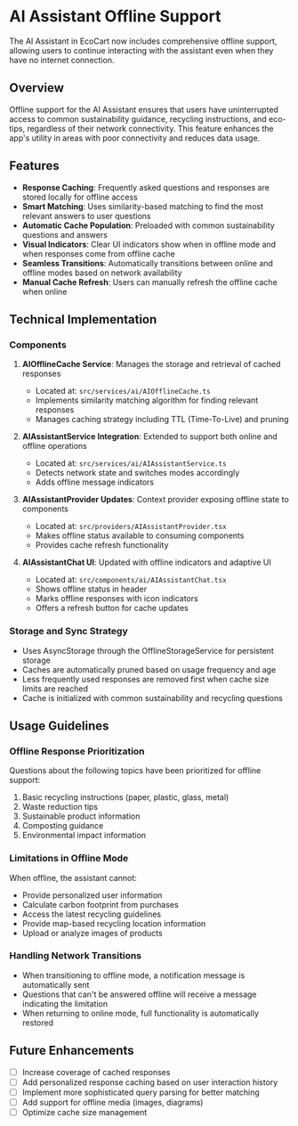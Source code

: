 # AI Assistant Offline Support

The AI Assistant in EcoCart now includes comprehensive offline support, allowing users to continue interacting with the assistant even when they have no internet connection.

## Overview

Offline support for the AI Assistant ensures that users have uninterrupted access to common sustainability guidance, recycling instructions, and eco-tips, regardless of their network connectivity. This feature enhances the app's utility in areas with poor connectivity and reduces data usage.

## Features

- **Response Caching**: Frequently asked questions and responses are stored locally for offline access
- **Smart Matching**: Uses similarity-based matching to find the most relevant answers to user questions
- **Automatic Cache Population**: Preloaded with common sustainability questions and answers
- **Visual Indicators**: Clear UI indicators show when in offline mode and when responses come from offline cache
- **Seamless Transitions**: Automatically transitions between online and offline modes based on network availability
- **Manual Cache Refresh**: Users can manually refresh the offline cache when online

## Technical Implementation

### Components

1. **AIOfflineCache Service**: Manages the storage and retrieval of cached responses
   - Located at: `src/services/ai/AIOfflineCache.ts`
   - Implements similarity matching algorithm for finding relevant responses
   - Manages caching strategy including TTL (Time-To-Live) and pruning

2. **AIAssistantService Integration**: Extended to support both online and offline operations
   - Located at: `src/services/ai/AIAssistantService.ts` 
   - Detects network state and switches modes accordingly
   - Adds offline message indicators

3. **AIAssistantProvider Updates**: Context provider exposing offline state to components
   - Located at: `src/providers/AIAssistantProvider.tsx`
   - Makes offline status available to consuming components
   - Provides cache refresh functionality

4. **AIAssistantChat UI**: Updated with offline indicators and adaptive UI
   - Located at: `src/components/ai/AIAssistantChat.tsx`
   - Shows offline status in header
   - Marks offline responses with icon indicators
   - Offers a refresh button for cache updates

### Storage and Sync Strategy

- Uses AsyncStorage through the OfflineStorageService for persistent storage
- Caches are automatically pruned based on usage frequency and age
- Less frequently used responses are removed first when cache size limits are reached
- Cache is initialized with common sustainability and recycling questions

## Usage Guidelines

### Offline Response Prioritization

Questions about the following topics have been prioritized for offline support:

1. Basic recycling instructions (paper, plastic, glass, metal)
2. Waste reduction tips
3. Sustainable product information
4. Composting guidance
5. Environmental impact information

### Limitations in Offline Mode

When offline, the assistant cannot:
- Provide personalized user information
- Calculate carbon footprint from purchases
- Access the latest recycling guidelines
- Provide map-based recycling location information
- Upload or analyze images of products

### Handling Network Transitions

- When transitioning to offline mode, a notification message is automatically sent
- Questions that can't be answered offline will receive a message indicating the limitation
- When returning to online mode, full functionality is automatically restored

## Future Enhancements

- [ ] Increase coverage of cached responses
- [ ] Add personalized response caching based on user interaction history
- [ ] Implement more sophisticated query parsing for better matching
- [ ] Add support for offline media (images, diagrams)
- [ ] Optimize cache size management 